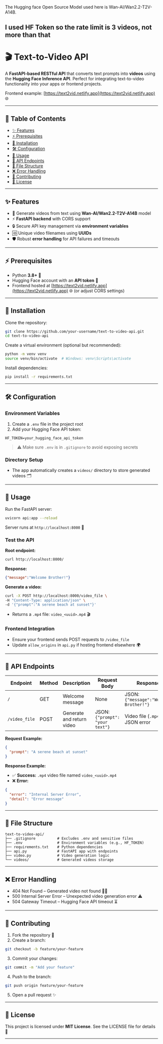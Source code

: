 The Hugging face Open Source Model used here is Wan-AI/Wan2.2-T2V-A14B.

I used HF Token so the rate limit is 3 videos, not more than that 
---

# 🎬 Text-to-Video API

A **FastAPI-based RESTful API** that converts text prompts into **videos** using the **Hugging Face Inference API**. Perfect for integrating text-to-video functionality into your apps or frontend projects.

Frontend example: [https://text2vid.netlify.app](https://text2vid.netlify.app) 🌐

---

## 📖 Table of Contents

* [✨ Features](#-features)
* [⚡ Prerequisites](#-prerequisites)
* [🚀 Installation](#-installation)
* [🛠 Configuration](#-configuration)
* [🎯 Usage](#-usage)
* [📝 API Endpoints](#-api-endpoints)
* [📂 File Structure](#-file-structure)
* [❌ Error Handling](#-error-handling)
* [🤝 Contributing](#-contributing)
* [📄 License](#-license)

---

## ✨ Features

* 🎥 Generate videos from text using **Wan-AI/Wan2.2-T2V-A14B** model
* ⚡ **FastAPI backend** with CORS support
* 🔒 Secure API key management via **environment variables**
* 🆔 Unique video filenames using **UUIDs**
* 🛡 Robust **error handling** for API failures and timeouts

---

## ⚡ Prerequisites

* Python **3.8+** 🐍
* Hugging Face account with an **API token** 🔑
* Frontend hosted at [https://text2vid.netlify.app](https://text2vid.netlify.app) 🌐 (or adjust CORS settings)

---

## 🚀 Installation

Clone the repository:

```bash
git clone https://github.com/your-username/text-to-video-api.git
cd text-to-video-api
```

Create a virtual environment (optional but recommended):

```bash
python -m venv venv
source venv/bin/activate  # Windows: venv\Scripts\activate
```

Install dependencies:

```bash
pip install -r requirements.txt
```

---

## 🛠 Configuration

### Environment Variables

1. Create a `.env` file in the project root
2. Add your Hugging Face API token:

```env
HF_TOKEN=your_hugging_face_api_token
```

> ⚠️ Make sure `.env` is in `.gitignore` to avoid exposing secrets

### Directory Setup

* The app automatically creates a `videos/` directory to store generated videos 🗂

---

## 🎯 Usage

Run the FastAPI server:

```bash
uvicorn api:app --reload
```

Server runs at `http://localhost:8000` 🌟

### Test the API

**Root endpoint:**

```bash
curl http://localhost:8000/
```

**Response:**

```json
{"message":"Welcome Brother!"}
```

**Generate a video:**

```bash
curl -X POST http://localhost:8000/video_file \
-H "Content-Type: application/json" \
-d '{"prompt":"A serene beach at sunset"}'
```

* Returns a `.mp4` file: `video_<uuid>.mp4` 🎬

### Frontend Integration

* Ensure your frontend sends POST requests to `/video_file`
* Update `allow_origins` in `api.py` if hosting frontend elsewhere 🌍

---

## 📝 API Endpoints

| Endpoint      | Method | Description               | Request Body                    | Response                               |
| ------------- | ------ | ------------------------- | ------------------------------- | -------------------------------------- |
| `/`           | GET    | Welcome message           | None                            | JSON: `{"message":"Welcome Brother!"}` |
| `/video_file` | POST   | Generate and return video | JSON: `{"prompt": "your text"}` | Video file (`.mp4`) or JSON error      |

**Request Example:**

```json
{
  "prompt": "A serene beach at sunset"
}
```

**Response Example:**

* ✅ **Success:** `.mp4` video file named `video_<uuid>.mp4`
* ❌ **Error:**

```json
{
  "error": "Internal Server Error",
  "detail": "Error message"
}
```

---

## 📂 File Structure

```
text-to-video-api/
├── .gitignore          # Excludes .env and sensitive files
├── .env                # Environment variables (e.g., HF_TOKEN)
├── requirements.txt    # Python dependencies
├── api.py              # FastAPI app with endpoints
├── video.py            # Video generation logic
└── videos/             # Generated videos storage
```

---

## ❌ Error Handling

* 404 Not Found – Generated video not found 🕵️‍♂️
* 500 Internal Server Error – Unexpected video generation error ⚠️
* 504 Gateway Timeout – Hugging Face API timeout ⏳

---

## 🤝 Contributing

1. Fork the repository 🍴
2. Create a branch:

```bash
git checkout -b feature/your-feature
```

3. Commit your changes:

```bash
git commit -m "Add your feature"
```

4. Push to the branch:

```bash
git push origin feature/your-feature
```

5. Open a pull request ✨

---

## 📄 License

This project is licensed under **MIT License**. See the LICENSE file for details 📝

---


